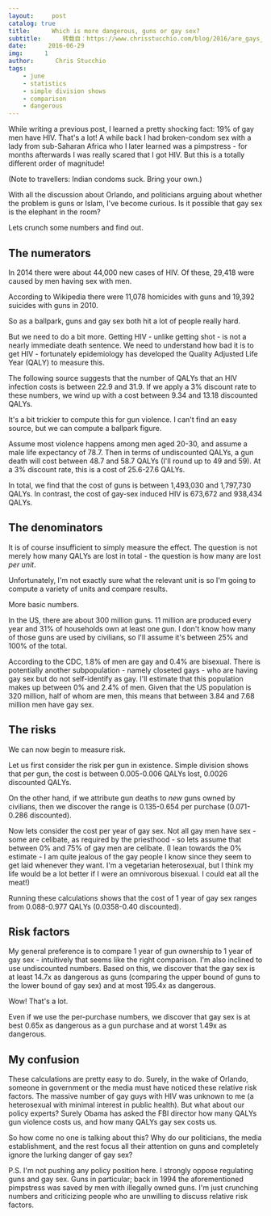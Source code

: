 ```yaml
---
layout:     post
catalog: true
title:      Which is more dangerous, guns or gay sex?
subtitle:      转载自：https://www.chrisstucchio.com/blog/2016/are_gays_or_guns_more_dangerous.html?utm_medium=rss&utm_source=rss&utm_campaign=rss
date:      2016-06-29
img:      1
author:      Chris Stucchio
tags:
    - june
    - statistics
    - simple division shows
    - comparison
    - dangerous
---
```





While writing a previous post, I learned a pretty shocking fact: 19% of gay men have HIV. That's a lot! A while back I had broken-condom sex with a lady from sub-Saharan Africa who I later learned was a pimpstress - for months afterwards I was really scared that I got HIV. But this is a totally different order of magnitude!

(Note to travellers: Indian condoms suck. Bring your own.)

With all the discussion about Orlando, and politicians arguing about whether the problem is guns or Islam, I've become curious. Is it possible that gay sex is the elephant in the room?

Lets crunch some numbers and find out.

## The numerators

In 2014 there were about 44,000 new cases of HIV. Of these, 29,418 were caused by men having sex with men.

According to Wikipedia there were 11,078 homicides with guns and 19,392 suicides with guns in 2010.

So as a ballpark, guns and gay sex both hit a lot of people really hard.

But we need to do a bit more. Getting HIV - unlike getting shot - is not a nearly immediate death sentence. We need to understand how bad it is to get HIV - fortunately epidemiology has developed the Quality Adjusted Life Year (QALY) to measure this.

The following source suggests that the number of QALYs that an HIV infection costs is between 22.9 and 31.9. If we apply a 3% discount rate to these numbers, we wind up with a cost between 9.34 and 13.18 discounted QALYs.

It's a bit trickier to compute this for gun violence. I can't find an easy source, but we can compute a ballpark figure.

Assume most violence happens among men aged 20-30, and assume a male life expectancy of 78.7. Then in terms of undiscounted QALYs, a gun death will cost between 48.7 and 58.7 QALYs (I'll round up to 49 and 59). At a 3% discount rate, this is a cost of 25.6-27.6 QALYs.

In total, we find that the cost of guns is between 1,493,030 and 1,797,730 QALYs. In contrast, the cost of gay-sex induced HIV is 673,672 and 938,434 QALYs.

## The denominators

It is of course insufficient to simply measure the effect. The question is not merely how many QALYs are lost in total - the question is how many are lost *per unit*.

Unfortunately, I'm not exactly sure what the relevant unit is so I'm going to compute a variety of units and compare results.

More basic numbers.

In the US, there are about 300 million guns. 11 million are produced every year and 31% of households own at least one gun. I don't know how many of those guns are used by civilians, so I'll assume it's between 25% and 100% of the total.

According to the CDC, 1.8% of men are gay and 0.4% are bisexual. There is potentially another subpopulation - namely closeted gays - who are having gay sex but do not self-identify as gay. I'll estimate that this population makes up between 0% and 2.4% of men. Given that the US population is 320 million, half of whom are men, this means that between 3.84 and 7.68 million men have gay sex.

## The risks

We can now begin to measure risk.

Let us first consider the risk per gun in existence. Simple division shows that per gun, the cost is between 0.005-0.006 QALYs lost, 0.0026 discounted QALYs.

On the other hand, if we attribute gun deaths to *new* guns owned by civilians, then we discover the range is 0.135-0.654 per purchase (0.071-0.286 discounted).

Now lets consider the cost per year of gay sex. Not all gay men have sex - some are celibate, as required by the priesthood - so lets assume that between 0% and 75% of gay men are celibate. (I lean towards the 0% estimate - I am quite jealous of the gay people I know since they seem to get laid whenever they want. I'm a vegetarian heterosexual, but I think my life would be a lot better if I were an omnivorous bisexual. I could eat all the meat!)

Running these calculations shows that the cost of 1 year of gay sex ranges from 0.088-0.977 QALYs (0.0358-0.40 discounted).

## Risk factors

My general preference is to compare 1 year of gun ownership to 1 year of gay sex - intuitively that seems like the right comparison. I'm also inclined to use undiscounted numbers. Based on this, we discover that the gay sex is at least 14.7x as dangerous as guns (comparing the upper bound of guns to the lower bound of gay sex) and at most 195.4x as dangerous.

Wow! That's a lot.

Even if we use the per-purchase numbers, we discover that gay sex is at best 0.65x as dangerous as a gun purchase and at worst 1.49x as dangerous.

## My confusion

These calculations are pretty easy to do. Surely, in the wake of Orlando, someone in government or the media must have noticed these relative risk factors. The massive number of gay guys with HIV was unknown to me (a heterosexual with minimal interest in public health). But what about our policy experts? Surely Obama has asked the FBI director how many QALYs gun violence costs us, and how many QALYs gay sex costs us.

So how come no one is talking about this? Why do our politicians, the media establishment, and the rest focus all their attention on guns and completely ignore the lurking danger of gay sex?

P.S. I'm not pushing any policy position here. I strongly oppose regulating guns and gay sex. Guns in particular; back in 1994 the aforementioned pimpstress was saved by men with illegally owned guns. I'm just crunching numbers and criticizing people who are unwilling to discuss relative risk factors.
